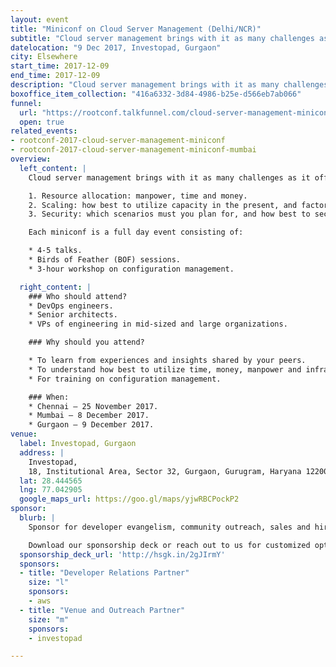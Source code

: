 ```yaml
---
layout: event
title: "Miniconf on Cloud Server Management (Delhi/NCR)"
subtitle: "Cloud server management brings with it as many challenges as it offers conveniences"
datelocation: "9 Dec 2017, Investopad, Gurgaon"
city: Elsewhere
start_time: 2017-12-09
end_time: 2017-12-09
description: "Cloud server management brings with it as many challenges as it offers conveniences. It is time to unbundle questions on resource allocation, scaling, security, and more."
boxoffice_item_collection: "416a6332-3d84-4986-b25e-d566eb7ab066"
funnel:
  url: "https://rootconf.talkfunnel.com/cloud-server-management-miniconf-2017/"
  open: true
related_events:
- rootconf-2017-cloud-server-management-miniconf
- rootconf-2017-cloud-server-management-miniconf-mumbai
overview:
  left_content: |
    Cloud server management brings with it as many challenges as it offers conveniences. It is time to unbundle questions about:

    1. Resource allocation: manpower, time and money.
    2. Scaling: how best to utilize capacity in the present, and factors involved in planning for the future.
    3. Security: which scenarios must you plan for, and how best to secure your data, applications and systems?

    Each miniconf is a full day event consisting of:

    * 4-5 talks.
    * Birds of Feather (BOF) sessions.
    * 3-hour workshop on configuration management.

  right_content: |
    ### Who should attend?
    * DevOps engineers.
    * Senior architects.
    * VPs of engineering in mid-sized and large organizations.

    ### Why should you attend?

    * To learn from experiences and insights shared by your peers.
    * To understand how best to utilize time, money, manpower and infrastructural resources for your use-case.
    * For training on configuration management.

    ### When:
    * Chennai – 25 November 2017.
    * Mumbai – 8 December 2017.
    * Gurgaon – 9 December 2017.
venue:
  label: Investopad, Gurgaon
  address: |
    Investopad,
    18, Institutional Area, Sector 32, Gurgaon, Gurugram, Haryana 122001
  lat: 28.444565
  lng: 77.042905
  google_maps_url: https://goo.gl/maps/yjwRBCPockP2
sponsor:
  blurb: |
    Sponsor for developer evangelism, community outreach, sales and hiring.

    Download our sponsorship deck or reach out to us for customized options at [info@hasgeek.com](mailto:info@hasgeek.com)
  sponsorship_deck_url: 'http://hsgk.in/2gJIrmY'
  sponsors:
  - title: "Developer Relations Partner"
    size: "l"
    sponsors:
    - aws
  - title: "Venue and Outreach Partner"
    size: "m"
    sponsors:
    - investopad

---
```

